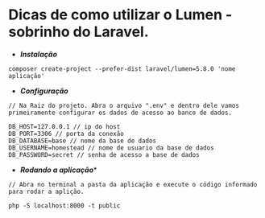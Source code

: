 # Dicas de como utilizar o Lumen - sobrinho do Laravel.

 * ***Instalação***
```
composer create-project --prefer-dist laravel/lumen=5.8.0 'nome aplicação'
```
* ***Configuração*** 
```
// Na Raiz do projeto. Abra o arquivo ".env" e dentro dele vamos primeiramente configurar os dados de acesso ao banco de dados.

DB_HOST=127.0.0.1 // ip do host
DB_PORT=3306 // porta da conexão
DB_DATABASE=base // nome da base de dados
DB_USERNAME=homestead // nome de usuario da base de dados
DB_PASSWORD=secret // senha de acesso a base de dados
```

* ***Rodando a aplicação****
```
// Abra no terminal a pasta da aplicação e execute o código informado para rodar a aplição.

php -S localhost:8000 -t public
```
